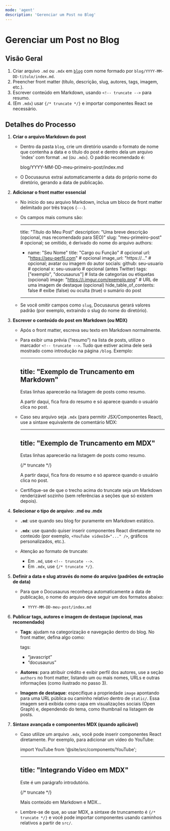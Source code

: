 ```yaml
---
mode: 'agent'
description: 'Gerenciar um Post no Blog'
---
```

# Gerenciar um Post no Blog

## Visão Geral

1. Criar arquivo `.md` ou `.mdx` em [`blog`](./blog) com nome formado por `blog/YYYY-MM-DD-titulo/index.md`.
2. Preencher front matter (título, descrição, slug, autores, tags, imagem, etc.).
3. Escrever conteúdo em Markdown, usando `<!-- truncate -->` para resumo.
4. (Em `.mdx`) usar `{/* truncate */}` e importar componentes React se necessário.

## Detalhes do Processo


1. **Criar o arquivo Markdown do post**

   * Dentro da pasta `blog`, crie um diretório usando o formato de nome que contenha a data e o título do post e dentro dela um arquivo 'index' com format `.md` (ou `.mdx`). O padrão recomendado é:


     blog/YYYY-MM-DD-meu-primeiro-post/index.md

   * O Docusaurus extrai automaticamente a data do próprio nome do diretório, gerando a data de publicação.

2. **Adicionar o front matter essencial**

   * No início do seu arquivo Markdown, inclua um bloco de front matter delimitado por três traços (`---`).
   * Os campos mais comuns são:

     ---
     title: "Título do Meu Post"
     description: "Uma breve descrição (opcional, mas recomendado para SEO)"
     slug: "meu-primeiro-post"          # opcional; se omitido, é derivado do nome do arquivo
     authors:
       - name: "Seu Nome"
         title: "Cargo ou Função"       # opcional
         url: "https://seu-perfil.com"  # opcional
         image_url: "https://..."       # opcional; avatar ou imagem do autor
         socials:
           github: seu-usuario           # opcional
           x: seu-usuario               # opcional (antes Twitter)
     tags: ["exemplo", "docusaurus"]    # lista de categorias ou etiquetas (opcional)
     image: "https://i.imgur.com/exemplo.png"  # URL de uma imagem de destaque (opcional)
     hide_table_of_contents: false     # exibe (false) ou oculta (true) o sumário do post
     ---

   * Se você omitir campos como `slug`, Docusaurus gerará valores padrão (por exemplo, extraindo o slug do nome do diretório).

3. **Escrever o conteúdo do post em Markdown (ou MDX)**

   * Após o front matter, escreva seu texto em Markdown normalmente.
   * Para exibir uma prévia (“resumo”) na lista de posts, utilize o marcador `<!-- truncate -->`. Tudo que estiver acima dele será mostrado como introdução na página `/blog`. Exemplo:


     ---
     title: "Exemplo de Truncamento em Markdown"
     ---

     Estas linhas aparecerão na listagem de posts como resumo.

     <!-- truncate -->

     A partir daqui, fica fora do resumo e só aparece quando o usuário clica no post.

   * Caso seu arquivo seja `.mdx` (para permitir JSX/Componentes React), use a sintaxe equivalente de comentário MDX:


     ---
     title: "Exemplo de Truncamento em MDX"
     ---

     Estas linhas aparecerão na listagem de posts como resumo.

     {/* truncate */}

     A partir daqui, fica fora do resumo e só aparece quando o usuário clica no post.

   * Certifique-se de que o trecho acima do truncate seja um Markdown renderizável sozinho (sem referências a seções que só existem depois).

4. **Selecionar o tipo de arquivo: .md ou .mdx**

   * **`.md`**: use quando seu blog for puramente em Markdown estático.
   * **`.mdx`**: use quando quiser inserir componentes React diretamente no conteúdo (por exemplo, `<YouTube videoId="..." />`, gráficos personalizados, etc.).
   * Atenção ao formato de truncate:

     * Em `.md`, use `<!-- truncate -->`.
     * Em `.mdx`, use `{/* truncate */}`.

5. **Definir a data e slug através do nome do arquivo (padrões de extração de data)**

   * Para que o Docusaurus reconheça automaticamente a data de publicação, o nome do arquivo deve seguir um dos formatos abaixo:

     * `YYYY-MM-DD-meu-post/index.md`

6. **Publicar tags, autores e imagem de destaque (opcional, mas recomendado)**

   * **Tags**: ajudam na categorização e navegação dentro do blog. No front matter, defina algo como:

     tags:
       - “javascript”
       - “docusaurus”

   * **Autores**: para atribuir crédito e exibir perfil dos autores, use a seção `authors` no front matter, listando um ou mais nomes, URLs e outras informações (como ilustrado no passo 3).
   * **Imagem de destaque**: especifique a propriedade `image` apontando para uma URL pública ou caminho relativo dentro de `static/`. Essa imagem será exibida como capa em visualizações sociais (Open Graph) e, dependendo do tema, como thumbnail na listagem de posts.

7. **Sintaxe avançada e componentes MDX (quando aplicável)**

   * Caso utilize um arquivo `.mdx`, você pode inserir componentes React diretamente. Por exemplo, para adicionar um vídeo do YouTube:


     import YouTube from '@site/src/components/YouTube';

     ---
     title: "Integrando Vídeo em MDX"
     ---

     Este é um parágrafo introdutório.

     {/* truncate */}

     <YouTube videoId="dQw4w9WgXcQ" />

     Mais conteúdo em Markdown e MDX...

   * Lembre-se de que, ao usar MDX, a sintaxe de truncamento é `{/* truncate */}` e você pode importar componentes usando caminhos relativos a partir de `src/`.
